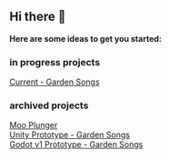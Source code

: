 ## Hi there 👋

**Here are some ideas to get you started:**

### in progress projects

<a href="https://github.com/flower-water-games/Cogito-garden-songs">Current - Garden Songs</a><br>

### archived projects

<a href="https://github.com/flower-water-games/moo-plunger">Moo Plunger</a><br>
<a href="https://github.com/flower-water-games/u-garden-song">Unity Prototype - Garden Songs</a><br>
<a href="https://github.com/flower-water-games/garden-songs-gd">Godot v1 Prototype - Garden Songs </a>
